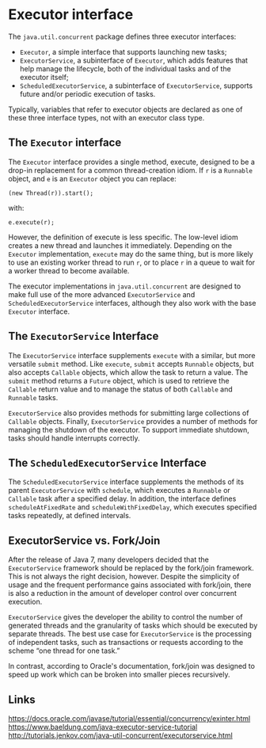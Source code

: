 # Executor interface

The `java.util.concurrent` package defines three executor interfaces:

- `Executor`, a simple interface that supports launching new tasks;
- `ExecutorService`, a subinterface of `Executor`, which adds features that help manage the lifecycle, both of the individual tasks and of the executor itself;
- `ScheduledExecutorService`, a subinterface of `ExecutorService`, supports future and/or periodic execution of tasks.

Typically, variables that refer to executor objects are declared as one of these three interface types, not with an executor class type.

## The `Executor` interface 
The `Executor` interface provides a single method, execute, designed to be a drop-in replacement for a common thread-creation idiom. If `r` is a `Runnable` object, and `e` is an `Executor` object you can replace:

```
(new Thread(r)).start();
```

with:

```
e.execute(r);
```

However, the definition of execute is less specific. The low-level idiom creates a new thread and launches it immediately. Depending on the `Executor` implementation, `execute` may do the same thing, but is more likely to use an existing worker thread to run `r`, or to place `r` in a queue to wait for a worker thread to become available.

The executor implementations in `java.util.concurrent` are designed to make full use of the more advanced `ExecutorService` and `ScheduledExecutorService` interfaces, although they also work with the base `Executor` interface.

## The `ExecutorService` Interface

The `ExecutorService` interface supplements `execute` with a similar, but more versatile `submit` method. Like `execute`, `submit` accepts `Runnable` objects, but also accepts `Callable` objects, which allow the task to return a value. The `submit` method returns a `Future` object, which is used to retrieve the `Callable` return value and to manage the status of both `Callable` and `Runnable` tasks.

`ExecutorService` also provides methods for submitting large collections of `Callable` objects. Finally, `ExecutorService` provides a number of methods for managing the shutdown of the executor. To support immediate shutdown, tasks should handle interrupts correctly.

## The `ScheduledExecutorService` Interface
The `ScheduledExecutorService` interface supplements the methods of its parent `ExecutorService` with `schedule`, which executes a `Runnable` or `Callable` task after a specified delay. In addition, the interface defines `scheduleAtFixedRate` and `scheduleWithFixedDelay`, which executes specified tasks repeatedly, at defined intervals.

## ExecutorService vs. Fork/Join

After the release of Java 7, many developers decided that the `ExecutorService` framework should be replaced by the fork/join framework. This is not always the right decision, however. Despite the simplicity of usage and the frequent performance gains associated with fork/join, there is also a reduction in the amount of developer control over concurrent execution.

`ExecutorService` gives the developer the ability to control the number of generated threads and the granularity of tasks which should be executed by separate threads. The best use case for `ExecutorService` is the processing of independent tasks, such as transactions or requests according to the scheme “one thread for one task.”

In contrast, according to Oracle's documentation, fork/join was designed to speed up work which can be broken into smaller pieces recursively.

## Links
https://docs.oracle.com/javase/tutorial/essential/concurrency/exinter.html  
https://www.baeldung.com/java-executor-service-tutorial  
http://tutorials.jenkov.com/java-util-concurrent/executorservice.html
